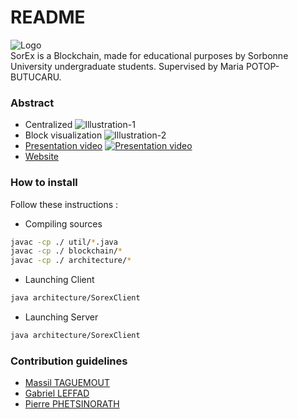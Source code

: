 # README #

![Logo](https://bitbucket.org/maxtag/sorex/raw/3f5e09337bd4f47f2a41adb80163f78d40f0a4cc/img/logo/SorEx.png)  
SorEx is a Blockchain, made for educational purposes by Sorbonne University undergraduate students.
Supervised by Maria POTOP-BUTUCARU.


### Abstract ###

* Centralized
![Illustration-1](https://bitbucket.org/maxtag/sorex/raw/b65141f735e75333de4ddfe2fdad4175133ec01c/img/server-demo.PNG)
* Block visualization
![Illustration-2](https://bitbucket.org/maxtag/sorex/raw/b65141f735e75333de4ddfe2fdad4175133ec01c/img/visual-blocks-demo.PNG)
* [Presentation video](https://youtu.be/XClwtZQe-fs)
[![Presentation video](https://img.youtube.com/vi/XClwtZQe-fs/0.jpg)](https://www.youtube.com/watch?v=XClwtZQe-fs)
* [Website](http://dragon-eye.mediadev.info/)

### How to install ###
Follow these instructions :  
* Compiling sources
```bash
javac -cp ./ util/*.java
javac -cp ./ blockchain/*
javac -cp ./ architecture/*
```
* Launching Client
```bash
java architecture/SorexClient
```
* Launching Server
```bash
java architecture/SorexClient
```

### Contribution guidelines ###

* [Massil TAGUEMOUT](mailto:maxtag@vivaldi.net)
* [Gabriel LEFFAD](mailto:gabylef@hotmail.fr)
* [Pierre PHETSINORATH](mailto:phpierre@hotmail.fr)
